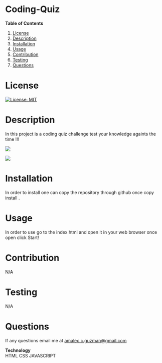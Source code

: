 # Coding-Quiz 

                 
**Table of Contents**
1. [License](#license)
2. [Description](#description)
3. [Installation](#installation) 
4. [Usage](#usage)  
5. [Contribution](#contribution)
6. [Testing](#testing) 
7. [Questions](#questions)  


# **License** 

[![License: MIT](https://img.shields.io/badge/License-MIT-yellow.svg)](https://opensource.org/licenses/MIT)

# **Description** 
  In this project is a coding quiz challenge test your knowledge againts the time !!! 

  ![](images/Screenshot%20(35).png) 

  ![](images/Screenshot%20(36).png)
  

# **Installation** 
  
In order to install one can copy the repository through github once copy install .

# **Usage** 
        
 In order to use go to the index html and open it in your web browser once open click Start!

# **Contribution** 

N/A 

# **Testing** 

N/A 

# **Questions** 

If any questions email me at amalec.c.guzman@gmail.com 

**Technology**  
 HTML 
 CSS 
 JAVASCRIPT 
 
